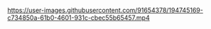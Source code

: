 
https://user-images.githubusercontent.com/91654378/194745169-c734850a-61b0-4601-931c-cbec55b65457.mp4
